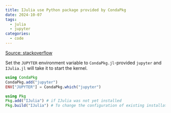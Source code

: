 ```yaml
---
title: IJulia use Python package provided by CondaPkg
date: 2024-10-07
tags:
  - julia
  - jupyter
categories:
  - code
---
```


[Source: stackoverflow](https://stackoverflow.com/questions/78130757/how-to-run-ijulia-using-the-pythoncall-condapkg-python-installation-rather-than)

Set the `JUPYTER` environment variable to `CondaPkg.jl`-provided `jupyter` and `IJulia.jl` will take it to start the kernel.

```julia
using CondaPkg
CondaPkg.add("jupyter")
ENV["JUPYTER"] = CondaPkg.which("jupyter")

using Pkg
Pkg.add("IJulia") # if IJulia was not yet installed
Pkg.build("IJulia") # To change the configuration of existing installation
```
